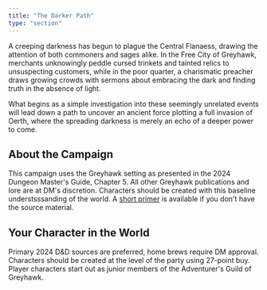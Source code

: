 ```yaml
---
title: "The Darker Path"
type: "section"
---
```


A creeping darkness has begun to plague the Central Flanaess, drawing the attention of both commoners and sages alike. In the Free City of Greyhawk, merchants unknowingly peddle cursed trinkets and tainted relics to unsuspecting customers, while in the poor quarter, a charismatic preacher draws growing crowds with sermons about embracing the dark and finding truth in the absence of light. 

What begins as a simple investigation into these seemingly unrelated events will lead down a path to uncover an ancient force plotting a full invasion of Oerth, where the spreading darkness  is merely an echo of a deeper power to come.

## About the Campaign
This campaign uses the Greyhawk setting as presented in the 2024 Dungeon Master's Guide, Chapter 5. All other Greyhawk publications and lore are at DM's discretion. Characters should be created with this baseline understsssanding of the world. A [short primer](/tdp/primer) is available if you don't have the source material.

## Your Character in the World
Primary 2024 D&D sources are preferred, home brews require DM approval. Characters should be created at the level of the party using 27-point buy. Player characters start out as junior members of the Adventurer's Guild of Greyhawk.